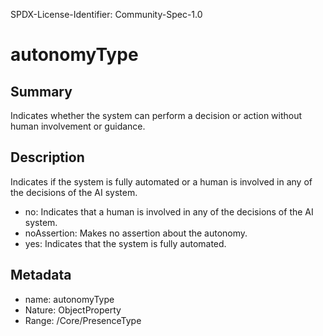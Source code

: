 SPDX-License-Identifier: Community-Spec-1.0

# autonomyType

## Summary

Indicates whether the system can perform a decision or action without human
involvement or guidance.

## Description

Indicates if the system is fully automated or a human is involved in any of the
decisions of the AI system.

- no: Indicates that a human is involved in any of the decisions of the AI
  system.
- noAssertion: Makes no assertion about the autonomy.
- yes: Indicates that the system is fully automated.

## Metadata

- name: autonomyType
- Nature: ObjectProperty
- Range: /Core/PresenceType

